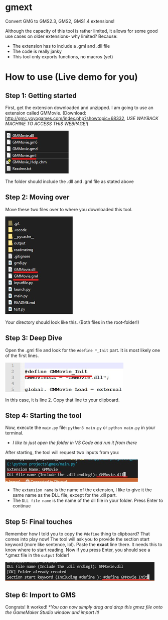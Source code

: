 # gmext
Convert GM6 to GMS2.3, GMS2, GMS1.4 extensions!

Although the capacity of this tool is rather limited, it allows for some good use cases on older extensions- why limited?
Because:

 - The extension has to include a .gml and .dll file
 - The code is really janky
 - This tool only exports functions, no macros (yet)
 
 # How to use (Live demo for you)
##  Step 1: Getting started
 First, get the extension downloaded and unzipped. I am going to use an extension called GMMovie. 
 (Download: http://gmc.yoyogames.com/index.php?showtopic=68332, *USE WAYBACK MACHINE TO ACCESS THIS WEBPAGE!*)
 
 ![enter image description here](https://raw.githubusercontent.com/sam-k0/gmext/master/readmeimg/image1.jpg?token=GHSAT0AAAAAABKIPFIWZ6SI7LG5GKUCVYJQYRPJOBQ)
 
 
 The folder should include the .dll and .gml file as stated above
 ## Step 2: Moving over
 Move these two files over to where you downloaded this tool.
 
 
 ![enter image description here](https://raw.githubusercontent.com/sam-k0/gmext/master/readmeimg/image2.jpg?token=GHSAT0AAAAAABKIPFIX4NDUVZI7ABCLWG4EYRPJOOQ)
 
 Your directory should look like this. (Both files in the root-folder!)
 ## Step 3: Deep Dive
 Open the .gml file and look for the `#define *_Init` part. It is most likely one of the first lines.
 
 ![enter image description here](https://raw.githubusercontent.com/sam-k0/gmext/master/readmeimg/image3.jpg?token=GHSAT0AAAAAABKIPFIWGJDDGOJXGOYIBAM2YRPJS6Q)
 
 In this case, it is line 2. Copy that line to your clipboard.
 ## Step 4: Starting the tool
 Now, execute the `main.py` file: `python3 main.py` or `python main.py` in your terminal.
 - *I like to just open the folder in VS Code and run it from there*
 
After starting, the tool will request two inputs from you:
 
 ![enter image description here](https://raw.githubusercontent.com/sam-k0/gmext/master/readmeimg/image4.jpg?token=GHSAT0AAAAAABKIPFIXR35SOZ2UBR5PIND2YRPJWUA)
 
 - The `extension name` is the name of the extension, I like to give it the same name as the DLL file, except for the .dll part.
 - The `DLL file name` is the name of the dll file in your folder. 
 Press Enter to continue
 ## Step 5: Final touches
 Remember how I told you to copy the `#define` thing to clipboard?
 That comes into play now!
 The tool will ask you to provide the section start keyword (more like sentence, lol).
 Paste the **exact** line there. It needs this to know where to start reading.
 Now if you press Enter, you should see a *.gmez file in the `output` folder!
 
 ![enter image description here](https://raw.githubusercontent.com/sam-k0/gmext/master/readmeimg/image5.jpg?token=GHSAT0AAAAAABKIPFIWCRNNQTBKXMM6ICA4YRPJ23Q)

## Step 6: Import to GMS
  Congrats! It worked!
 **You can now simply drag and drop this *gmez file onto the GameMaker Studio window and import it!**
